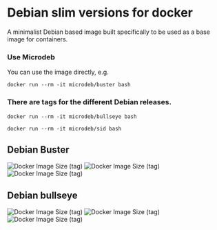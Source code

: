 # Debian slim versions for docker

A minimalist Debian based image built specifically to be used as a base image for containers.

### Use Microdeb

You can use the image directly, e.g.

`docker run --rm -it microdeb/buster bash`

### There are tags for the different Debian releases.

`docker run --rm -it microdeb/bullseye bash`

`docker run --rm -it microdeb/sid bash`

## Debian Buster
![Docker Image Size (tag)](https://img.shields.io/docker/image-size/microdeb/buster/amd64?label=buster%20amd64)
![Docker Image Size (tag)](https://img.shields.io/docker/image-size/microdeb/buster/arm64?label=buster%20arm64)
![Docker Image Size (tag)](https://img.shields.io/docker/image-size/microdeb/buster/armhf?label=buster%20armhf)
## Debian bullseye
![Docker Image Size (tag)](https://img.shields.io/docker/image-size/microdeb/bullseye/amd64?label=bullseye%20amd64)
![Docker Image Size (tag)](https://img.shields.io/docker/image-size/microdeb/bullseye/arm64?label=bullseye%20arm64)
![Docker Image Size (tag)](https://img.shields.io/docker/image-size/microdeb/bullseye/armhf?label=bullseye%20armhf)
